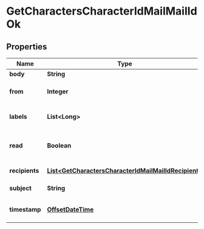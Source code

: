 
# GetCharactersCharacterIdMailMailIdOk

## Properties
Name | Type | Description | Notes
------------ | ------------- | ------------- | -------------
**body** | **String** | Mail&#39;s body |  [optional]
**from** | **Integer** | From whom the mail was sent |  [optional]
**labels** | **List&lt;Long&gt;** | Labels attached to the mail |  [optional]
**read** | **Boolean** | Whether the mail is flagged as read |  [optional]
**recipients** | [**List&lt;GetCharactersCharacterIdMailMailIdRecipient&gt;**](GetCharactersCharacterIdMailMailIdRecipient.md) | Recipients of the mail |  [optional]
**subject** | **String** | Mail subject |  [optional]
**timestamp** | [**OffsetDateTime**](OffsetDateTime.md) | When the mail was sent |  [optional]



